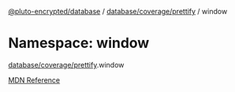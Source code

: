 [@pluto-encrypted/database](../README.md) / [database/coverage/prettify](database_coverage_prettify.md) / window

# Namespace: window

[database/coverage/prettify](database_coverage_prettify.md).window

[MDN Reference](https://developer.mozilla.org/docs/Web/API/Window/window)
